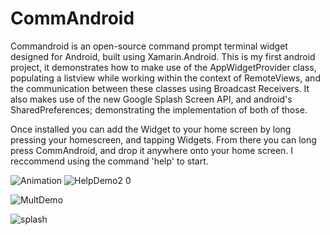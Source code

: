 # CommAndroid







Commandroid is an open-source command prompt terminal widget designed for Android, built using Xamarin.Android. This is my first android project, it demonstrates how to make use of the AppWidgetProvider class, populating a listview while working within the context of RemoteViews, and the communication between these classes using Broadcast Receivers. It also makes use of the new Google Splash Screen API, and android's SharedPreferences; demonstrating the implementation of both of those.

Once installed you can add the Widget to your home screen by long pressing your homescreen, and tapping Widgets. From there you can long press CommAndroid, and drop it anywhere onto your home screen. I reccommend using the command 'help' to start.

![Animation](https://github.com/chrisz99/CommAndroid/assets/6156636/9d21f0f7-da88-48bd-b86f-e84bb0c4a0c2)
![HelpDemo2 0](https://github.com/chrisz99/CommAndroid/assets/6156636/596ac414-251c-4f11-85a9-b91d618ff319)

![MultDemo](https://github.com/chrisz99/CommAndroid/assets/6156636/925f0091-3733-42fe-b1f3-e555eb12a0af)

![splash](https://github.com/chrisz99/CommAndroid/assets/6156636/76333b76-6165-4a8d-a2b9-77daaeac4474)



